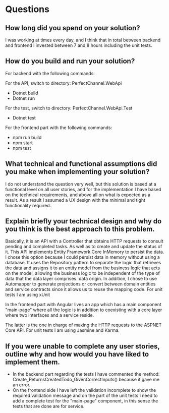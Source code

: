 # Questions

## How long did you spend on your solution?
I was working at times every day, and I think that in total between backend and frontend I invested between 7 and 8 hours including the unit tests.

## How do you build and run your solution?
For backend with the following commands:

For the API, switch to directory: PerfectChannel.WebApi
- Dotnet build
- Dotnet run

For the test, switch to directory: PerfectChannel.WebApi.Test
- Dotnet test

For the frontend part with the following commands:
- npm run build
- npm start
- npm test
## What technical and functional assumptions did you make when implementing your solution?
I do not understand the question very well, but this solution is based at a functional level on all user stories, and for the implementation I have based on the technical requirements, and above all on what is expected as a result. As a result I assumed a UX design with the minimal and tight functionality required.

## Explain briefly your technical design and why do you think is the best approach to this problem.
Basically, it is an API with a Controller that obtains HTTP requests to consult pending and completed tasks. As well as to create and update the status of it.
This API implements Entity Framework Core InMemory to persist the data. I chose this option because I could persist data in memory without using a database.
It uses the Repository pattern to separate the logic that retrieves the data and assigns it to an entity model from the business logic that acts on the model, allowing the business logic to be independent of the type of data that the data layer comprises. data origin. In addition, I chose to use Automapper to generate projections or convert between domain entities and service contracts since it allows us to reuse the mapping code. For unit tests I am using xUnit

In the frontend part with Angular lives an app which has a main component "main-page" where all the logic is in addition to coexisting with a core layer where two interfaces and a service reside.

The latter is the one in charge of making the HTTP requests to the ASPNET Core API. For unit tests I am using Jasmine and Karma.

## If you were unable to complete any user stories, outline why and how would you have liked to implement them.
- In the backend part regarding the tests I have commented the method: Create_ReturnsCreatedTodo_GivenCorrectInputs() because it gave me an error.
- On the frontend side I have left the validation incomplete to show the required validation message and on the part of the unit tests I need to add a complete test for the "main-page" component, in this sense the tests that are done are for service.
